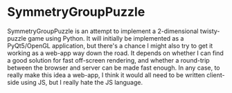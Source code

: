 # SymmetryGroupPuzzle

SymmetryGroupPuzzle is an attempt to implement a 2-dimensional twisty-puzzle game using Python.
It will initially be implemented as a PyQt5/OpenGL application, but there's a chance I might also
try to get it working as a web-app way down the road.  It depends on whether I can find a good
solution for fast off-screen rendering, and whether a round-trip between the browser and server
can be made fast enough.  In any case, to really make this idea a web-app, I think it would all
need to be written client-side using JS, but I really hate the JS language.
